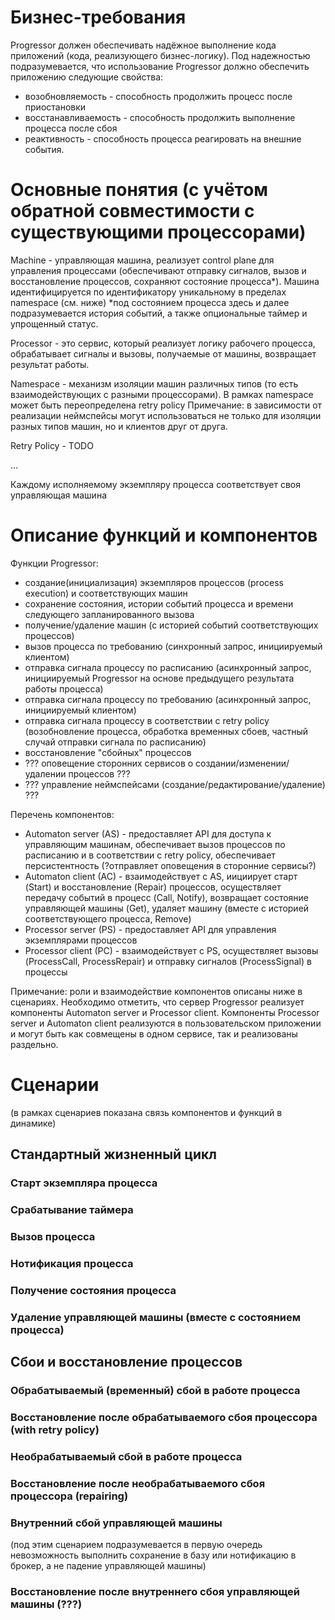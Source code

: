 # Бизнес-требования

Progressor должен обеспечивать надёжное выполнение кода приложений (кода, реализующего бизнес-логику). Под надежностью 
подразумевается, что использование Progressor должно обеспечить приложению следующие свойства:
- возобновляемость - способность продолжить процесс после приостановки
- восстанавливаемость - способность продолжить выполнение процесса после сбоя
- реактивность - способность процесса реагировать на внешние события.

# Основные понятия (с учётом обратной совместимости с существующими процессорами)

Machine - управляющая машина, реализует control plane для управления процессами (обеспечивают отправку сигналов, вызов 
и восстановление процессов, сохраняют состояние процесса*). Машина идентифицируется по идентификатору уникальному в 
пределах namespace (см. ниже)
*под состоянием процесса здесь и далее подразумевается история событий, а также опциональные таймер и упрощенный статус.

Processor - это сервис, который реализует логику рабочего процесса, обрабатывает сигналы и вызовы, получаемые от машины, 
возвращает результат работы.

Namespace - механизм изоляции машин различных типов (то есть взаимодействующих с разными процессорами). В рамках 
namespace может быть переопределена retry policy
Примечание: в зависимости от реализации неймспейсы могут использоваться не только для изоляции разных типов машин, 
но и клиентов друг от друга.

Retry Policy - TODO

...

Каждому исполняемому экземпляру процесса соответствует своя управляющая машина 

# Описание функций и компонентов

Функции Progressor:
- создание(инициализация) экземпляров процессов (process execution) и соответствующих машин
- сохранение состояния, истории событий процесса и времени следующего запланированного вызова
- получение/удаление машин (с историей событий соответствующих процессов)
- вызов процесса по требованию (синхронный запрос, инициируемый клиентом)
- отправка сигнала процессу по расписанию (асинхронный запрос, инициируемый Progressor на основе предыдущего результата 
работы процесса)
- отправка сигнала процессу по требованию (асинхронный запрос, инициируемый клиентом)
- отправка сигнала процессу в соответствии с retry policy (возобновление процесса, обработка временных сбоев, 
частный случай отправки сигнала по расписанию)
- восстановление "сбойных" процессов
- ??? оповещение сторонних сервисов о создании/изменении/удалении процессов ???
- ??? управление неймспейсами (создание/редактирование/удаление) ???

Перечень компонентов:
- Automaton server (AS) - предоставляет API для доступа к управляющим машинам, обеспечивает вызов процессов по 
расписанию и в соответствии с retry policy, обеспечивает персистентность (?отправляет оповещения в сторонние сервисы?)
- Automaton client (AC) - взаимодействует с AS, иициирует старт (Start) и восстановление (Repair) процессов, осуществляет  
передачу событий в процесс (Call, Notify), возвращает состояние управляющей машины (Get), удаляет машину 
(вместе с историей соответствующего процесса, Remove)
- Processor server (PS) - предоставляет API для управления экземплярами процессов
- Processor client (PC) - взаимодействует с PS, осуществляет вызовы (ProcessCall, ProcessRepair) и отправку сигналов 
(ProcessSignal) в процессы

Примечание: роли и взаимодействие компонентов описаны ниже в сценариях. Необходимо отметить, что сервер Progressor реализует 
компоненты Automaton server и Processor client. Компоненты Processor server и Automaton client реализуются в 
пользовательском приложении и могут быть как совмещены в одном сервисе, так и реализованы раздельно.

# Сценарии
(в рамках сценариев показана связь компонентов и функций в динамике)

## Стандартный жизненный цикл

### Старт экземпляра процесса

### Срабатывание таймера

### Вызов процесса

### Нотификация процесса

### Получение состояния процесса

### Удаление управляющей машины (вместе с состоянием процесса)


## Сбои и восстановление процессов

### Обрабатываемый (временный) сбой в работе процесса

### Восстановление после обрабатываемого сбоя процессора (with retry policy)

### Необрабатываемый сбой в работе процесса

### Восстановление после необрабатываемого сбоя процессора (repairing)

### Внутренний сбой управляющей машины
(под этим сценарием подразумевается в первую очередь невозможность выполнить сохранение в базу или нотификацию в брокер, а не падение управляющей машины)

### Восстановление после внутреннего сбоя управляющей машины (???)





